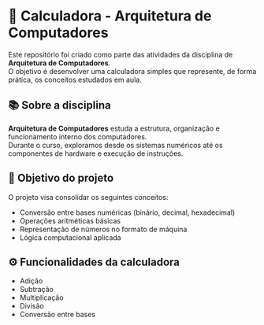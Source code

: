 # 🧮 Calculadora - Arquitetura de Computadores

Este repositório foi criado como parte das atividades da disciplina de **Arquitetura de Computadores**.  
O objetivo é desenvolver uma calculadora simples que represente, de forma prática, os conceitos estudados em aula.

## 📚 Sobre a disciplina

**Arquitetura de Computadores** estuda a estrutura, organização e funcionamento interno dos computadores.  
Durante o curso, exploramos desde os sistemas numéricos até os componentes de hardware e execução de instruções.

## 🧠 Objetivo do projeto

O projeto visa consolidar os seguintes conceitos:

- Conversão entre bases numéricas (binário, decimal, hexadecimal)
- Operações aritméticas básicas
- Representação de números no formato de máquina
- Lógica computacional aplicada

## ⚙️ Funcionalidades da calculadora

- Adição
- Subtração
- Multiplicação
- Divisão
- Conversão entre bases

